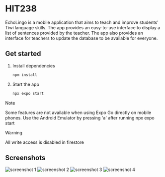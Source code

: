 # HIT238

EchoLingo is a mobile application that aims to teach and improve students' Tiwi
language skills. The app provides an easy-to-use interface to display a list of
sentences provided by the teacher. The app also provides an interface for teachers
to update the database to be available for everyone.

## Get started

1. Install dependencies

    ```bash
    npm install
    ```

2. Start the app

    ```bash
    npx expo start
    ```

> [!NOTE]
> Some features are not available when using Expo Go directly on mobile phones.
> Use the Android Emulator by pressing 'a' after running npx expo start

> [!WARNING]
> All write access is disabled in firestore

## Screenshots

![screenshot 1](screenshots/s0.png)
![screenshot 2](screenshots/s1.png)
![screenshot 3](screenshots/s2.png)
![screenshot 4](screenshots/s3.png)

